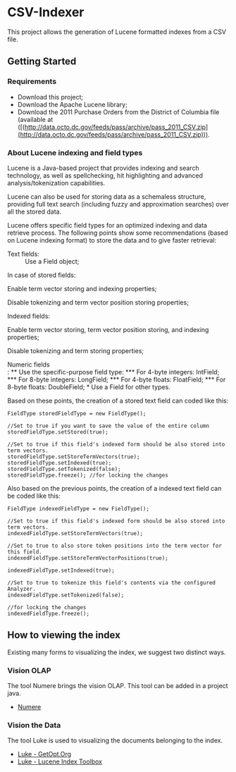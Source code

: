# CSV-Indexer

This project allows the generation of Lucene formatted indexes from a CSV file.

## Getting Started

### Requirements

* Download this project;
* Download the Apache Lucene library;
* Download the 2011 Purchase Orders from the District of Columbia file (available at ([(http://data.octo.dc.gov/feeds/pass/archive/pass_2011_CSV.zip](http://data.octo.dc.gov/feeds/pass/archive/pass_2011_CSV.zip))).

### About Lucene indexing and field types

Lucene is a Java-based project that provides indexing and search technology, as well as spellchecking, hit highlighting and advanced analysis/tokenization capabilities. 

Lucene can also be used for storing data as a schemaless structure, providing full text search (including fuzzy and approximation searches) over all the stored data.

Lucene offers specific field types for an optimized indexing and data retrieve process. The following points show some recommendations (based on Lucene indexing format) to store the data and to give faster retrieval:

<dl>
<dt>Text fields:</dt>
<dd>Use a Field object;</dd>
<dl>
<dt>In case of stored fields:</dt>
<dl>Enable term vector storing and indexing properties;</dl>
<dl>Disable tokenizing and term vector position storing properties;</dl>
</dl>
<dl>
<dt>Indexed fields:</dt>
<dl>Enable term vector storing, term vector position storing, and indexing properties;</dl>
<dl>Disable tokenizing and term storing properties;</dl>
</dl>
<dt>Numeric fields</dt>:
** Use the specific-purpose field type:
*** For 4-byte integers: IntField;
*** For 8-byte integers: LongField;
*** For 4-byte floats: FloatField;
*** For 8-byte floats: DoubleField;
* Use a Field for other types.
</dl>

Based on these points, the creation of a stored text field can coded like this:

	FieldType storedFieldType = new FieldType();
	
	//Set to true if you want to save the value of the entire column
	storedFieldType.setStored(true);
	
	//Set to true if this field's indexed form should be also stored into term vectors.
	storedFieldType.setStoreTermVectors(true);
	storedFieldType.setIndexed(true);
	storedFieldType.setTokenized(false);
	storedFieldType.freeze(); //for locking the changes

Also based on the previous points, the creation of a indexed text field can be coded like this: 

	FieldType indexedFieldType = new FieldType();
	
	//Set to true if this field's indexed form should be also stored into term vectors.
	indexedFieldType.setStoreTermVectors(true);
	
	//Set to true to also store token positions into the term vector for this field.
	indexedFieldType.setStoreTermVectorPositions(true);
	
	indexedFieldType.setIndexed(true); 
	
	//Set to true to tokenize this field's contents via the configured Analyzer.
	indexedFieldType.setTokenized(false);
	
	//for locking the changes
	indexedFieldType.freeze();

## How to viewing the index



Existing many forms to visualizing the index, we suggest two distinct ways.

### Vision OLAP

The tool Numere brings the vision OLAP. This tool can be added in a project java.

*   [Numere](numere.stela.org.br)

### Vision the Data

The tool Luke is used to visualizing the documents belonging to the index.

*   [Luke - GetOpt.Org](http://www.getopt.org/luke/)
*   [Luke - Lucene Index Toolbox](https://code.google.com/p/luke/)
